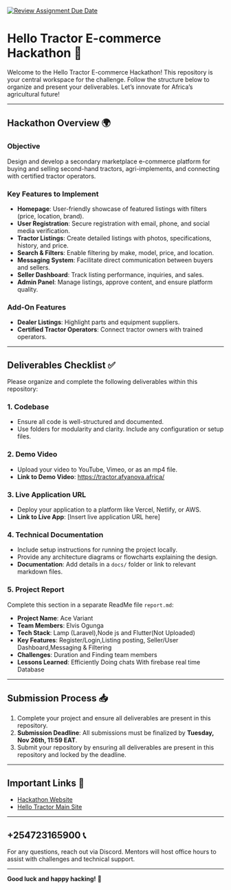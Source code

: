 [![Review Assignment Due Date](https://classroom.github.com/assets/deadline-readme-button-22041afd0340ce965d47ae6ef1cefeee28c7c493a6346c4f15d667ab976d596c.svg)](https://classroom.github.com/a/xoeTal9p)

# **Hello Tractor E-commerce Hackathon 🚜**

Welcome to the Hello Tractor E-commerce Hackathon! This repository is your central workspace for the challenge. Follow the structure below to organize and present your deliverables. Let’s innovate for Africa’s agricultural future!

---

## **Hackathon Overview 🌍**

### **Objective**

Design and develop a secondary marketplace e-commerce platform for buying and selling second-hand tractors, agri-implements, and connecting with certified tractor operators.

### **Key Features to Implement**

-   **Homepage**: User-friendly showcase of featured listings with filters (price, location, brand).
-   **User Registration**: Secure registration with email, phone, and social media verification.
-   **Tractor Listings**: Create detailed listings with photos, specifications, history, and price.
-   **Search & Filters**: Enable filtering by make, model, price, and location.
-   **Messaging System**: Facilitate direct communication between buyers and sellers.
-   **Seller Dashboard**: Track listing performance, inquiries, and sales.
-   **Admin Panel**: Manage listings, approve content, and ensure platform quality.

### **Add-On Features**

-   **Dealer Listings**: Highlight parts and equipment suppliers.
-   **Certified Tractor Operators**: Connect tractor owners with trained operators.

---

## **Deliverables Checklist ✅**

Please organize and complete the following deliverables within this repository:

### 1. **Codebase**

-   Ensure all code is well-structured and documented.
-   Use folders for modularity and clarity. Include any configuration or setup files.

### 2. **Demo Video**

-   Upload your video to YouTube, Vimeo, or as an mp4 file.
-   **Link to Demo Video**: https://tractor.afyanova.africa/

### 3. **Live Application URL**

-   Deploy your application to a platform like Vercel, Netlify, or AWS.
-   **Link to Live App**: [Insert live application URL here]

### 4. **Technical Documentation**

-   Include setup instructions for running the project locally.
-   Provide any architecture diagrams or flowcharts explaining the design.
-   **Documentation**: Add details in a `docs/` folder or link to relevant markdown files.

### 5. **Project Report**

Complete this section in a separate ReadMe file `report.md`:

-   **Project Name**: Ace Variant
-   **Team Members**: Elvis Ogunga
-   **Tech Stack**: Lamp (Laravel),Node js and Flutter(Not Uploaded)
-   **Key Features**: Register/Login,Listing posting, Seller/User Dashboard,Messaging & Filtering
-   **Challenges**: Duration and Finding team members
-   **Lessons Learned**: Efficiently Doing chats With firebase real time Database

---

## **Submission Process 📥**

1. Complete your project and ensure all deliverables are present in this repository.
2. **Submission Deadline**: All submissions must be finalized by **Tuesday, Nov 26th, 11:59 EAT**.
3. Submit your repository by ensuring all deliverables are present in this repository and locked by the deadline.

---

## **Important Links 🔗**

-   [Hackathon Website](https://tractor.afyanova.africa/)
-   [Hello Tractor Main Site](https://hellotractor.com)

---

## **+254723165900 📞**

For any questions, reach out via Discord. Mentors will host office hours to assist with challenges and technical support.

---

**Good luck and happy hacking!** 🚀
